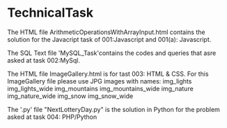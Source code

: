 # TechnicalTask

The HTML file ArithmeticOperationsWithArrayInput.html contains the solution for the Javacript task of 001:Javascript and 001(a): Javascript.

  
The SQL Text file 'MySQL_Task'contains the codes and queries that asre asked at task 002:MySql.

The HTML file ImageGallery.html is for tast 003: HTML & CSS.
For this ImageGallery file please use JPG images with names:
  img_lights
  img_lights_wide
  img_mountains
  img_mountains_wide
  img_nature
  img_nature_wide
  img_snow
  img_snow_wide

The '.py' file "NextLotteryDay.py" is the solution in Python for the problem asked at task 004: PHP/Python
